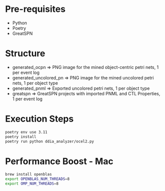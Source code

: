 # Pre-requisites
- Python
- Poetry
- GreatSPN

# Structure
- generated_ocpn => PNG image for the mined object-centric petri nets, 1 per event log
- generated_uncolored_pn => PNG image for the mined uncolored petri nets, 1 per object type
- generated_pnml => Exported uncolored petri nets, 1 per object type
- greatspn => GreatSPN projects with imported PNML and CTL Properties, 1 per event log

# Execution Steps
```sh
poetry env use 3.11
poetry install 
poetry run python ddia_analyzer/ocel2.py
```

# Performance Boost - Mac
```sh
brew install openblas
export OPENBLAS_NUM_THREADS=8
export OMP_NUM_THREADS=8
```
